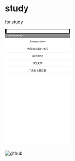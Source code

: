 study
=====

for study




![github](http://github.com/seekting/study/blob/master/file/img/index.png "github")   

![github](http://github.com/unicorn.png "github")   
